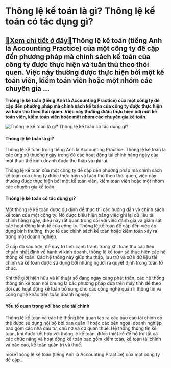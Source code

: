 Thông lệ kế toán là gì? Thông lệ kế toán có tác dụng gì?
========================================================

[:gift:Xem chi tiết ở đây:gift:](https://hddtvn.com/thong-le-ke-toan-la-gi-thong-le-ke-toan-co-tac-dung-gi/)Thông lệ kế toán (tiếng Anh là Accounting Practice) của một công ty đề cập đến phương pháp mà chính sách kế toán của công ty được thực hiện và tuân thủ theo thói quen. Việc này thường được thực hiện bởi một kế toán viên, kiểm toán viên hoặc một nhóm các chuyên gia …
--------------------------------------------------------------------------------------------------------------------------------------------------------------------------------------------------------------------------------------------------------------------------

**Thông lệ kế toán (tiếng Anh là Accounting Practice) của một công ty đề cập đến phương pháp mà chính sách kế toán của công ty được thực hiện và tuân thủ theo thói quen. Việc này thường được thực hiện bởi một kế toán viên, kiểm toán viên hoặc một nhóm các chuyên gia kế toán.**


![Thông lệ kế toán là gì? Thông lệ kế toán có tác dụng gì?](https://hddtvn.com/wp-content/uploads/2021/01/big-data-technology-business-finance-concept_31965-4121.jpg)


#### Thông lệ kế toán là gì?


Thông lệ kế toán trong tiếng Anh là Accounting Practice. Thông lệ kế toán là các ứng xử thường ngày trong đó các hoạt động tài chính hàng ngày của một thực thể kinh doanh được thu thập và ghi lại.


Thông lệ kế toán của một công ty đề cập đến phương pháp mà chính sách kế toán của công ty được thực hiện và tuân thủ theo thói quen, việc này thường được thực hiện bởi một kế toán viên, kiểm toán viên hoặc một nhóm các chuyên gia kế toán.


#### Thông lệ kế toán có tác dụng gì?


Một thông lệ kế toán được dự định để thực thi các hướng dẫn và chính sách kế toán của một công ty. Nó được biểu hiện bằng việc ghi lại dữ liệu tài chính hàng ngày, điều này rất quan trọng đối với việc đánh giá và giám sát các hoạt động kinh tế của công ty. Thông lệ kế toán đề cập đến việc áp dụng bình thường, thực tế các chính sách kế toán hoặc kiểm toán xảy ra trong một doanh nghiệp.


Ở cấp độ sâu hơn, để duy trì tính cạnh tranh trong khi tuân thủ các tiêu chuẩn nhất định về hành vi kinh doanh, thông lệ kế toán sẽ thực hiện các hệ thống kế toán. Các hệ thống này giúp thu thập, lưu trữ và xử lí dữ liệu tài chính và kế toán được sử dụng bởi những người ra quyết định trong toàn tổ chức.


Khi thế giới hiện hữu và kĩ thuật số đang ngày càng phát triển, các hệ thống thông tin kế toán nói chung là các phương pháp dựa trên máy tính để theo dõi các hoạt động kế toán bổ sung cho các công nghệ quản lí thông tin và công nghệ khác trên toàn doanh nghiệp.


#### Yếu tố quan trọng với báo cáo tài chính


Thông lệ kế toán và các hệ thống liên quan tạo ra các báo cáo tài chính có thể được sử dụng nội bộ bởi ban quản lí hoặc các bên ngoài doanh nghiệp bao gồm các nhà đầu tư, chủ nợ và cơ quan thuế. Hệ thống thông tin kế toán, khi được kết hợp với thông lệ kế toán, được thiết kế để hỗ trợ tất cả các chức năng và hoạt động kế toán bao gồm kiểm toán, kế toán tài chính và báo cáo, kế toán quản trị và thuế.


moreThông lệ kế toán (tiếng Anh là Accounting Practice) của một công ty đề cập…

